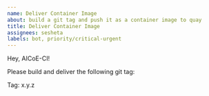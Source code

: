 ```yaml
---
name: Deliver Container Image
about: build a git tag and push it as a container image to quay
title: Deliver Container Image
assignees: sesheta
labels: bot, priority/critical-urgent
---
```


Hey, AICoE-CI!

Please build and deliver the following git tag:

Tag: x.y.z
